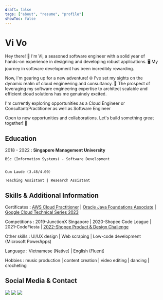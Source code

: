 ```yaml
---
draft: false
tags: ["about", "resume", "profile"]
showToc: false
--- 
```


Vi Vo
============

Hey there! 👋 I'm Vi, a seasoned software engineer with a solid year of hands-on experience in designing and developing robust applications. 🖥️ My journey in software development has been incredibly rewarding.

Now, I'm gearing up for a new adventure! 🌐 I've set my sights on the dynamic realm of cloud engineering and consultancy. 🚀 The prospect of leveraging my software engineering expertise to architect scalable and efficient cloud solutions has me genuinely excited.

I'm currently exploring opportunities as a Cloud Engineer or Consultant/Practitioner as well as Software Engineer

Open to new opportunities and collaborations. Let's build something great together! 🚀

Education
---------

2018 - 2022
:   **Singapore Management University**

    BSc (Information Systems) - Software Development

    
    Cum Laude (3.48/4.00)

    Teaching Assistant | Research Assistant


Skills & Additional Information
---------

Certificates
:   [AWS Cloud Practitioner](https://www.credly.com/badges/9ab64e64-f848-456f-b2a9-d3ee13607142/public_url) | [Oracle Java Foundations Associate](https://www.credly.com/badges/34852f91-9ffe-4bf0-b087-d51732abc7b8/public_url) | [Google Cloud Technical Series 2023](https://www.credential.net/6c3ebfab-e6bc-45ff-9bd6-ac28bead51c0)

Competitions
:   2019-JunctionX Singapore | 2020-Shopee Code League | 2021-CodeFiesta | [2022-Shopee Product & Design Challenge](https://www.credly.com/badges/3a753acb-1dc9-4a98-a7ea-bbc740294ba9/public_url)

Other skills
:   UI/UX design | Web scraping | Low-code development (Microsoft PowerApps)
    
Language
:   Vietnamese (Native) | English (Fluent)

Hobbies
:   music production | content creation | video editing | dancing | crocheting
 

Social Media & Contact
---------
[![](https://img.shields.io/badge/-vptv1310@gmail.com-EA4335?logo=gmail&logoColor=fff&style=flat-square)](mailto:vptv1310@gmail.com)
[![](https://img.shields.io/badge/-vivo1310-181717?logo=github&style=flat-square)](https://github.com/vivo1310/)
[![](https://img.shields.io/badge/-vivo1310-0A66C2?logo=linkedin&style=flat-square)](https://linkedin.com/in/vivo1310/)

